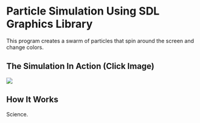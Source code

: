
# Particle Simulation Using SDL Graphics Library

This program creates a swarm of particles that spin around the screen and change colors.

<h2>The Simulation In Action (Click Image)</h2>
<p align="left">
  <a href = "https://youtu.be/6jXk6qDlttA" target = "blank" ><img src="https://s29.postimg.org/daaszf7hz/Screen_Shot_2017_01_16_at_10_10_33_AM.png"/></a>
</p>

<h2>How It Works</h2>
Science.
